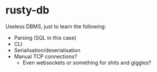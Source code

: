 # rusty-db
Useless DBMS, just to learn the following:

- Parsing (SQL in this case)
- CLI
- Serialisation/deserialisation
- Manual TCP connections?
    - Even websockets or something for shits and giggles?

